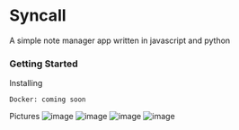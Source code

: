 # Syncall

A simple note manager app written in javascript and python

### Getting Started


Installing

    Docker: coming soon

Pictures
![image](https://github.com/BalazsCsutar222855/Syncall/assets/144050403/d1bddccd-2a2d-4ce5-a122-c22efd222f57)
![image](https://github.com/BalazsCsutar222855/Syncall/assets/144050403/202ba06c-c989-4bec-81a1-51f201512af1)
![image](https://github.com/BalazsCsutar222855/Syncall/assets/144050403/dd7cec03-8285-4a39-9efa-1df0f958658c)
![image](https://github.com/BalazsCsutar222855/Syncall/assets/144050403/c6de64c0-0aed-4c6d-bf27-0475b871283b)
